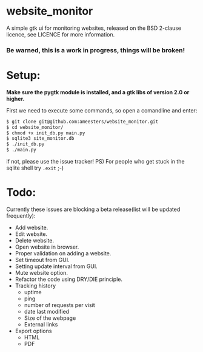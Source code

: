 website_monitor
===============

A simple gtk ui for monitoring websites, released on the BSD 2-clause licence, see LICENCE for more information.

### Be warned, this is a work in progress, things will be broken!

# Setup:
<b>Make sure the pygtk module is installed, and a gtk libs of version 2.0 or higher.</b>

First we need to execute some commands, so open a comandline and enter:
```bash
$ git clone git@github.com:ameesters/website_monitor.git
$ cd website_monitor/
$ chmod +x init_db.py main.py
$ sqlite3 site_monitor.db
$ ./init_db.py
$ ./main.py
```
if not, please use the issue tracker!
PS) For people who get stuck in the sqlite shell try `.exit` ;-)

# Todo:
Currently these issues are blocking a beta release(list will be updated frequently):
* Add website.
* Edit website.
* Delete website.
* Open website in browser.
* Proper validation on adding a website.
* Set timeout from GUI.
* Setting update interval from GUI.
* Mute website option.
* Refactor the code using DRY/DIE principle.
* Tracking history
  * uptime
  * ping
  * number of requests per visit
  * date last modified
  * Size of the webpage
  * External links
* Export options
  * HTML
  * PDF
  
